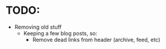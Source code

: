 # TODO:

- Removing old stuff
  - Keeping a few blog posts, so:
    - Remove dead links from header (archive, feed, etc)
